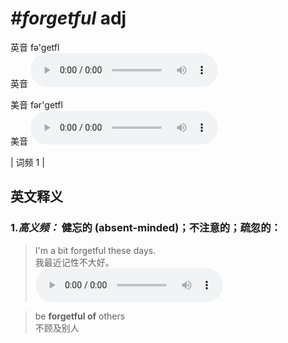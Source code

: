# ***\#forgetful*** adj
英音 fə'ɡetfl  
英音
<audio src="./media/forgetful-B.aac" controls="controls"></audio>

美音 fər'ɡetfl  
美音
<audio src="./media/forgetful.aac" controls="controls"></audio>



| 词频 1 |  

英文释义
---
### 1.*高义频：* **健忘的 (absent-minded)；不注意的；疏忽的：**  

 > I'm a bit forgetful these days.  
 > 我最近记性不大好。    
<audio src="./media/forgetful-1.aac" controls="controls"></audio>

 > be **forgetful of** others   
 > 不顾及别人    


